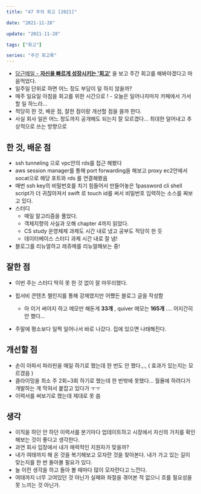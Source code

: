 ```yaml
---
title: "47 주차 회고 [2021]"

date: "2021-11-28"

update: "2021-11-28"

tags: ["회고"]

series: "주간 회고록"
---
```


- [당근메일 - **자신을 빠르게 성장시키는 '회고'**](https://stibee.com/api/v1.0/emails/share/KxPb9t2oAVziTFMbnZSyAOXiuE4Suw==) 을 보고 주간 회고를 해봐야겠다고 마음먹었다.
- 일주일 단위로 하면 어느 정도 부담이 덜 하지 않을까?
- 매주 일요일 아침을 회고를 위한 시간으로 ! - 오늘은 일어나자마자 카페에서 가서 할 일 하느라...
- 적당히 한 것, 배운 점, 잘한 점이랑 개선할 점을 쓸까 한다.
- 사실 회사 일은 어느 정도까지 공개해도 되는지 잘 모르겠다... 최대한 덜어내고 추상적으로 쓰는 방향으로

## 한 것, 배운 점

- ssh tunneling 으로 vpc안의 rds를 접근 해봤다
- aws session manager를 통해 port forwarding을 해보고 proxy ec2안에서 socat으로 해당 포트와 rds 를 연결해봤음
- 매번 ssh key의 비밀번호를 치기 힘들어서 만들어놓은 1password cli shell script가 더 귀찮아져서 swift 로 touch id를 써서 비밀번호 입력하는 소스를 짜보고 있다.
- 스터디
  - 매일 알고리즘을 풀었다.
  - 객체지향의 사실과 오해 chapter 4까지 읽었다.
  - CS study 운영체제 과제도 시간 내로 냈고 공부도 적당히 한 듯
  - 데이터베이스 스터디 과제 시간 내로 잘 냄!
- 블로그를 리뉴얼하고 레쥬메를 리뉴얼해보는 중!

## 잘한 점

- 이번 주는 스터디 딱히 못 한 것 없이 잘 마무리했다.
- 힙서비 콘텐츠 챌린지를 통해 강제였지만 어쨌든 블로그 글을 작성함

  - 아 이거 써야지 하고 메모만 해둔게 **33개** , quiver 메모는 **165개** .... 어지간히 안 했다...

- 주말에 평소보다 일찍 일어나서 바로 나갔다. 집에 있으면 나태해진다.

## 개선할 점

- 손이 아파서 파라핀을 매일 하기로 했는데 한 번도 안 했다.,., ( 효과가 있는지는 모르겠음 )
- 클라이밍을 최소 주 2회~3회 하기로 했는데 한 번밖에 못했다... 월욜에 하려다가 개발하는 게 막혀서 붙잡고 있다가 ㅜㅜ
- 이력서를 써보기로 했는데 제대로 못 씀

## 생각

- 이직을 하던 안 하던 이력서를 분기마다 업데이트하고 시장에서 자신의 가치를 확인해보는 것이 좋다고 생각한다.
- 과연 회사 입장에서 내가 매력적인 지원자가 맞을까?
- 내가 여태까지 해 온 것을 복기해보고 모자란 것을 찾아본다. 내가 가고 있는 길이 맞는지를 한 번 돌아볼 필요가 있다.
- 늘 이런 생각을 하고 돌아 볼 때마다 많이 모자란다고 느낀다.
- 여태까지 너무 고여있던 것 아닌가 실패와 좌절을 겪어본 적 없으니 흐를 필요성을 못 느끼는 것 아닌가.
